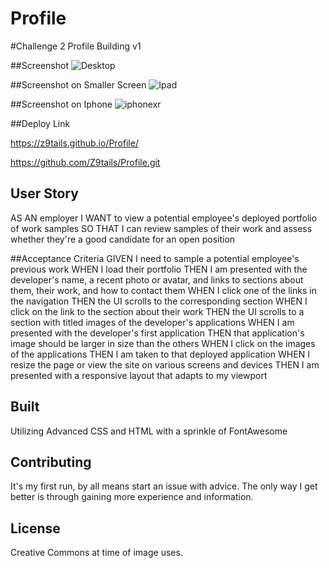 # Profile
#Challenge 2
 Profile Building v1

##Screenshot 
![Desktop](https://user-images.githubusercontent.com/100103488/161482271-0607013b-9920-4170-b597-3fe8fb39316a.png)


##Screenshot on Smaller Screen
![Ipad](https://user-images.githubusercontent.com/100103488/161482408-ae93f011-8bea-4e36-a187-bf5c83a3e136.png)


##Screenshot on Iphone
![iphonexr](https://user-images.githubusercontent.com/100103488/161482482-f7777314-da8c-405f-98e4-00088a431b9b.png)


##Deploy Link

https://z9tails.github.io/Profile/

https://github.com/Z9tails/Profile.git


## User Story
AS AN employer
I WANT to view a potential employee's deployed portfolio of work samples
SO THAT I can review samples of their work and assess whether they're a good candidate for an open position

##Acceptance Criteria
GIVEN I need to sample a potential employee's previous work
WHEN I load their portfolio
THEN I am presented with the developer's name, a recent photo or avatar, and links to sections about them, their work, and how to contact them
WHEN I click one of the links in the navigation
THEN the UI scrolls to the corresponding section
WHEN I click on the link to the section about their work
THEN the UI scrolls to a section with titled images of the developer's applications
WHEN I am presented with the developer's first application
THEN that application's image should be larger in size than the others
WHEN I click on the images of the applications
THEN I am taken to that deployed application
WHEN I resize the page or view the site on various screens and devices
THEN I am presented with a responsive layout that adapts to my viewport
## Built
Utilizing Advanced CSS and HTML with a sprinkle of FontAwesome


## Contributing
It's my first run, by all means start an issue with advice. The only way I get better is through gaining more experience and information. 



## License
Creative Commons at time of image uses. 
